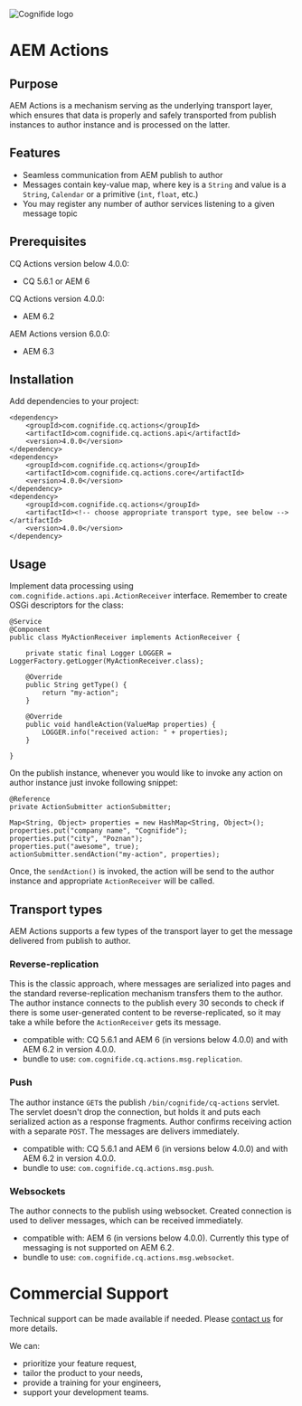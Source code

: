![Cognifide logo](https://assets.cognifide.com/github/cognifide-logo.png)

# AEM Actions

## Purpose

AEM Actions is a mechanism serving as the underlying transport layer, which ensures that data is properly and safely transported from publish instances to author instance and is processed on the latter.

## Features

* Seamless communication from AEM publish to author
* Messages contain key-value map, where key is a `String` and value is a `String`, `Calendar` or a primitive (`int`, `float`, etc.)
* You may register any number of author services listening to a given message topic

## Prerequisites

CQ Actions version below 4.0.0:
* CQ 5.6.1 or AEM 6

CQ Actions version 4.0.0:
* AEM 6.2

AEM Actions version 6.0.0:
* AEM 6.3

## Installation

Add dependencies to your project:

    <dependency>
        <groupId>com.cognifide.cq.actions</groupId>
        <artifactId>com.cognifide.cq.actions.api</artifactId>
        <version>4.0.0</version>
    </dependency>
    <dependency>
        <groupId>com.cognifide.cq.actions</groupId>
        <artifactId>com.cognifide.cq.actions.core</artifactId>
        <version>4.0.0</version>
    </dependency>
    <dependency>
        <groupId>com.cognifide.cq.actions</groupId>
        <artifactId><!-- choose appropriate transport type, see below --></artifactId>
        <version>4.0.0</version>
    </dependency>

## Usage

Implement data processing using `com.cognifide.actions.api.ActionReceiver` interface. Remember to create OSGi descriptors for the class:

    @Service
    @Component
    public class MyActionReceiver implements ActionReceiver {
    
        private static final Logger LOGGER = LoggerFactory.getLogger(MyActionReceiver.class);
    
        @Override
        public String getType() {
            return "my-action";
        }
    
        @Override
        public void handleAction(ValueMap properties) {
            LOGGER.info("received action: " + properties);
        }
    
    }

On the publish instance, whenever you would like to invoke any action on author instance just invoke following snippet:

    @Reference
    private ActionSubmitter actionSubmitter;
    
    Map<String, Object> properties = new HashMap<String, Object>();
    properties.put("company name", "Cognifide");
    properties.put("city", "Poznan");
    properties.put("awesome", true);
    actionSubmitter.sendAction("my-action", properties);

Once, the `sendAction()` is invoked, the action will be send to the author instance and appropriate `ActionReceiver` will be called.

## Transport types

AEM Actions supports a few types of the transport layer to get the message delivered from publish to author.

### Reverse-replication

This is the classic approach, where messages are serialized into pages and the standard reverse-replication mechanism transfers them to the author. The author instance connects to the publish every 30 seconds to check if there is some user-generated content to be reverse-replicated, so it may take a while before the `ActionReceiver` gets its message.

* compatible with: CQ 5.6.1 and AEM 6 (in versions below 4.0.0) and with AEM 6.2 in version 4.0.0.
* bundle to use: `com.cognifide.cq.actions.msg.replication`.

### Push

The author instance `GET`s the publish `/bin/cognifide/cq-actions` servlet. The servlet doesn't drop the connection, but holds it and puts each serialized action as a response fragments. Author confirms receiving action with a separate `POST`. The messages are delivers immediately.

* compatible with: CQ 5.6.1 and AEM 6 (in versions below 4.0.0) and with AEM 6.2 in version 4.0.0.
* bundle to use: `com.cognifide.cq.actions.msg.push`.

### Websockets

The author connects to the publish using websocket. Created connection is used to deliver messages, which can be received immediately.

* compatible with: AEM 6 (in versions below 4.0.0). Currently this type of messaging is not supported on AEM 6.2.
* bundle to use: `com.cognifide.cq.actions.msg.websocket`.

# Commercial Support

Technical support can be made available if needed. Please [contact us](http://www.cognifide.com/contact/) for more details.

We can:

* prioritize your feature request,
* tailor the product to your needs,
* provide a training for your engineers,
* support your development teams.
